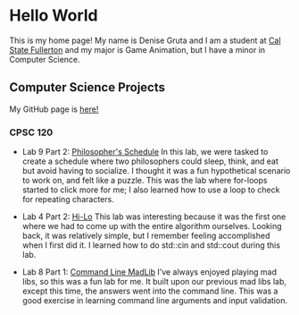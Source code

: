# Hello World

This is my home page! My name is Denise Gruta and I am a student at [Cal State Fullerton](http://www.fullerton.edu/) and my major is Game Animation, but I have a minor in Computer Science.

## Computer Science Projects

My GitHub page is [here!](http://github.com/dnsgruta)

### CPSC 120

* Lab 9 Part 2: [Philosopher's Schedule](https://github.com/cpsc-fall-2023/cpsc-120-lab-09-denise-and-joaquin/tree/main/part-2)
    In this lab, we were tasked to create a schedule where two philosophers could sleep, think, and eat but avoid having to socialize. I thought it was a fun hypothetical scenario to work on, and felt like a puzzle. This was the lab where for-loops started to click more for me; I also learned how to use a loop to check for repeating characters.

* Lab 4 Part 2: [Hi-Lo](https://github.com/cpsc-fall-2023/cpsc-120-lab-04-denise-and-evan/tree/main/part-2)
    This lab was interesting because it was the first one where we had to come up with the entire algorithm ourselves. Looking back, it was relatively simple, but I remember feeling accomplished when I first did it. I learned how to do std::cin and std::cout during this lab.

* Lab 8 Part 1: [Command Line MadLib](https://github.com/cpsc-fall-2023/cpsc-120-lab-08-denise-g/tree/main/part-1)
    I’ve always enjoyed playing mad libs, so this was a fun lab for me. It built upon our previous mad libs lab, except this time, the answers went into the command line. This was a good exercise in learning command line arguments and input validation.